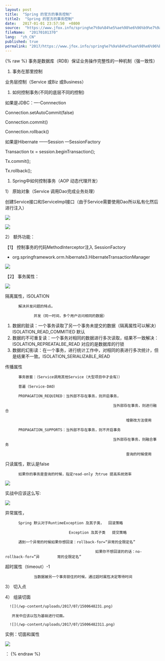 ```yaml
---
layout: post
title:  "Spring 的官方的事务控制"
title2:  "Spring 的官方的事务控制"
date:   2017-01-01 23:57:50  +0800
source:  "https://www.jfox.info/spring%e7%9a%84%e5%ae%98%e6%96%b9%e7%9a%84%e4%ba%8b%e5%8a%a1%e6%8e%a7%e5%88%b6.html"
fileName:  "20170101370"
lang:  "zh_CN"
published: true
permalink: "2017/https://www.jfox.info/spring%e7%9a%84%e5%ae%98%e6%96%b9%e7%9a%84%e4%ba%8b%e5%8a%a1%e6%8e%a7%e5%88%b6.html"
---
```

{% raw %}
事务是数据库（RDB）保证业务操作完整性的一种机制（强一致性）

1. 事务在那里控制

业务层控制（Service 或Biz 或Business）

1. 如何控制事务(不同的底层不同的控制)

如果是JDBC：—-Connnection

Connection.setAutoCommit(false)

Connection.commit()

Connection.rollback()

如果是Hibernate ——Session —SessionFactory

Transaction tx = session.beginTransaction();

Tx.commit();

Tx.rollback();

1. Spring中如何控制事务（AOP 动态代理开发）

1） 原始对象（Service 调用Dao完成业务处理）

创建Service接口和ServiceImpl接口（由于Service需要使用Dao所以私有化然后进行注入）

 ![](/wp-content/uploads/2017/07/1500648224.png)

![](/wp-content/uploads/2017/07/1500648225.png)

2） 额外功能：

【1】     控制事务的代码MethodInterceptor注入 SessionFactory

- org.springframework.orm.hibernate3.HibernateTransactionManager

 ![](/wp-content/uploads/2017/07/1500648226.png)

【2】     事务属性：

 ![](/wp-content/uploads/2017/07/1500648227.png)

隔离属性，ISOLATION

          解决并发问题的特点。

                 并发（同一时间，多个用户访问相同的数据）

1. 数据的脏读：一个事务读取了另一个事务未提交的数据（隔离属性可以解决）ISOLATION_READ_COMMITIED      默认
2. 数据的不可重复读：一个事务对相同的数据进行多次读取，结果不一致解决：ISOLATION_REPREATALBE_READ    对应的是数据库的行锁
3. 数据的幻影读：在一个事务，进行统计工作中，对相同的表进行多次统计，但是结果不一致。ISOLATION_SERIALIZABLE_READ

传播属性

          事务嵌套：（Service调用其他Service（大型项目中才会有））

          普遍（Service-DAO）

          PROPAGATION_REQUIRED：当外部不存在事务，则开启事务，

                                                     当外部存在事务，则进行融合

                                                           增删改方法使用

          PROPAGATION_SUPPORTS：当外部不存在事务，则不开启事务

                                                     当外部存在事务，则融合事务

                                                           查询的时候使用

只读属性，默认是false

          如果你的事务是查询的时候，指定read-only 为true 提高系统效率

 ![](/wp-content/uploads/2017/07/1500648228.png)

实战中应该这么写:

 ![](/wp-content/uploads/2017/07/1500648230.png)

异常属性，

          Spring 默认对于RuntimeException 及其子类，  回滚策略

                                 Exception 及其子类   提交策略

          遇到一个异常的时候如果你想回滚：rollback-for=“异常的全限定名”

                                             如果你不想回滚的的话：no-rollback-for=”异        常的全限定名”

超时属性（timeout）-1

                 当数据被另一个事务锁住的时候，通过超时属性决定等待时间

3） 切入点

4） 组装切面

      ![](/wp-content/uploads/2017/07/1500648231.png)

       开发中应该以包为基础进行切面。

      ![](/wp-content/uploads/2017/07/15006482311.png)

实例：切面和属性

 ![](/wp-content/uploads/2017/07/1500648233.png)

：
{% endraw %}
